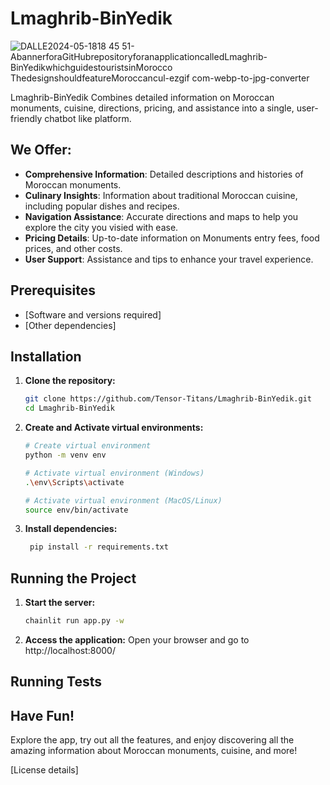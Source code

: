 # Lmaghrib-BinYedik
![DALLE2024-05-1818 45 51-AbannerforaGitHubrepositoryforanapplicationcalledLmaghrib-BinYedikwhichguidestouristsinMorocco ThedesignshouldfeatureMoroccancul-ezgif com-webp-to-jpg-converter](https://github.com/Tensor-Titans/Lmaghrib-BinYedik/assets/49345542/5ee03377-1f54-4fac-bb4e-1a252fec07d9)

 Lmaghrib-BinYedik Combines detailed information on Moroccan monuments, cuisine, directions, pricing, and assistance into a single, user-friendly chatbot like platform.

 ## We Offer:

- **Comprehensive Information**: Detailed descriptions and histories of Moroccan monuments.
- **Culinary Insights**: Information about traditional Moroccan cuisine, including popular dishes and recipes.
- **Navigation Assistance**: Accurate directions and maps to help you explore the city you visied with ease.
- **Pricing Details**: Up-to-date information on Monuments entry fees, food prices, and other costs.
- **User Support**: Assistance and tips to enhance your travel experience.


## Prerequisites

- [Software and versions required]
- [Other dependencies]

## Installation

1. **Clone the repository:**
    ```sh
    git clone https://github.com/Tensor-Titans/Lmaghrib-BinYedik.git
    cd Lmaghrib-BinYedik
    ```
3. **Create and Activate virtual environments:**
    ```sh
    # Create virtual environment
    python -m venv env
    
    # Activate virtual environment (Windows)
    .\env\Scripts\activate

    # Activate virtual environment (MacOS/Linux)
    source env/bin/activate
    ```

3. **Install dependencies:**
    ```sh
     pip install -r requirements.txt
    ```

## Running the Project

1. **Start the server:**
    ```sh
    chainlit run app.py -w
    ```

2. **Access the application:**
    Open your browser and go to http://localhost:8000/

## Running Tests
## Have Fun!

Explore the app, try out all the features, and enjoy discovering all the amazing information about Moroccan monuments, cuisine, and more!
  


[License details]
